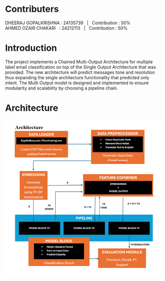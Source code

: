 # Contributers
DHEERAJ GOPALKRISHNA : 24135739 &nbsp; | &nbsp; Contribution : 50%   
AHMED OZAIR CHAKARI &nbsp;&nbsp;: 24212113 &nbsp; | &nbsp; Contribution : 50%

# Introduction

The project implements a Chained Multi-Output Architecture for multiple label email classification on top of the Single Output Architecture that was provided. The new architecture will predict messages tone and resolution thus expanding the single architecture functionality that predicted only intent. The Multi Output model is designed and implemented to ensure modularity and scalability by choosing a pipeline chain.

# Architecture

![Architecture](https://github.com/DheerajGk21/Multi-Label-Email-Classification-Engineering-and-Evaluating-AI-Systems/blob/main/Architecture.png)
